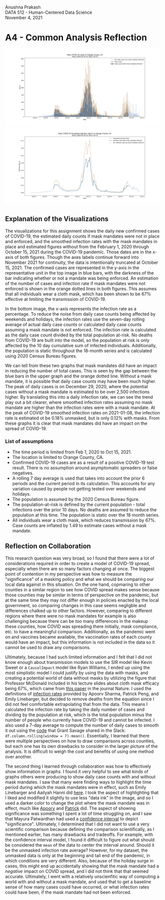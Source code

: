 Anushna Prakash  
DATA 512 - Human-Centered Data Science  
November 4, 2021  
# A4 - Common Analysis Reflection

![Orange County, CA Case counts](../results/orange-county_CA_daily-cases.jpg)
![Orange County, CA smoothed infection rates](../results/orange-county_CA_daily-infection-rate-smoothed.jpg)

## Explanation of the Visualizations  
The visualizations for this assignment shows the daily new confirmed cases of COVID-19, the estimated daily counts if mask mandates were not in place and enforced, and the smoothed infection rates with the mask mandates in place and estimated figures without from the February 1, 2020 through October 15, 2021 during the COVID-19 pandemic. Those dates are in the x-axis of both figures. Though the axes labels continue forward into November 2021 for continuity, the data is intentionally truncated at October 15, 2021. The confirmed cases are represented in the y-axis in the representative unit in the top image in blue bars, with the darkness of the bar indicating whether or not a mandate was being enforced. An estimation of the number of cases and infection rate if mask mandates were not enforced is shown in the orange dotted lines in both figures. This assumes that all individuals wear a cloth mask, which has been shown to be 67% effective at limiting the transmission of COVID-19.  

In the bottom image, the x-axis represents the infection rate as a percentage. To reduce the noise from daily case counts being affected by weekends and holidays, the infection rates use the seven-day rolling average of actual daily case counts or calculated daily case counts assuming a mask mandate is not enforced. The infection rate is calculated as the daily case count divided by the total population at-risk. No deaths from COVID-19 are built into the model, so the population at risk is only affected by the 10 day cumulative sum of infected individuals. Additionally, the population is static throughout the 18-month series and is calculated using 2020 Census Bureau figures.  

We can tell from these two graphs that mask mandates did have an impact in reducing the number of total cases. This is seen by the gap between the blue bars in the upper graph and the orange dotted line. Without a mask mandate, it is possible that daily case counts may have been much higher. The peak of daily cases is on December 29, 2020, where the potential cases without a mask mandate is estimated to be over 2,500 infections higher. By translating this into a daily infection rate, we can see the trend play out a bit clearer, where smoothed infection rates assuming no mask mandate are higher than the infection rates were with a mask mandate. At the peak of COVID-19 smoothed infection rates on 2021-01-08, the infection rate is estimated ot be 0.18% unmasked, but is only 0.12% with masks. From these graphs it is clear that mask mandates did have an impact on the spread of COVID-19.  

### List of assumptions 
- The time period is limited from Feb 1, 2020 to Oct 15, 2021.  
- The location is limited to Orange County, CA.  
- Confirmed COVID-19 cases are as a result of a positive COVID-19 test result. There is no assumption around asymptomatic spreaders or false negatives.  
- A rolling 7 day average is used that takes into account the prior 6 periods and the current period in its calculation. This accounts for any variation caused by people not getting tested over weekends and holidays.  
- The population is assumed by the 2020 Census Bureau figure.  
- The population-at-risk is defined by the current population - total infections over the prior 10 days. No deaths are assumed to reduce the population at this time. The population is static over the 18 month series.  
- All individuals wear a cloth mask, which reduces transmission by 67%. Case counts are inflated by 1.49 to estimate cases without a mask mandate.  

## Reflection on Collaboration
This research question was very broad, so I found that there were a lot of considerations required in order to create a model of COVID-19 spread, especially when there are so many factors changing at once. The biggest point of contention in my perspective was how to measure the "significance" of a masking policy and what we should be comparing our local data against in this situation. On the one hand, copmaring to other counties in a similar region to see how COVID spread makes sense because those counties may be similar in terms of perspective on the pandemic, but at the same time they may not differ enough in policies enacted by the local government, so comparing changes in this case seems negligble and differences chalked up to other factors. However, comparing to different regions where there were no mask mandates for example is also challenging because there can be *too* many differences in the makeup these counties, how COVID was spreading there initially, mask compliance, etc. to have a meaningful comparison. Additionally, as the pandemic went on and vaccines became available, the vaccination rates of each county would have an impact, but this information is not included in the data so it cannot be used to draw any comparisons.  

Ultimately, because I had such limited information and I felt that I did not know enough about transmission models to use the SIR model like Kevin Sweet or a `CausalImpact` model like Ryan Williams, I ended up using the most simplistic model I could justify by using the data with masks, and creating a potential world of data without masks by utilizing the figure that Professor McDonald included in his lecture slides about cloth mask efficacy being 67%, which came from [this paper](https://www.nature.com/articles/d41586-020-02801-8) in the journal Nature. I used the definitions of [infection rates](https://data512-autumn2021.slack.com/archives/C02H38B2AG2/p1635825509043700?thread_ts=1635823341.035200&cid=C02H38B2AG2) provided by Apoorv Sharma, Patrick Peng, and Emily Linebarger, but decided to remove deaths from the equation since I did not feel comfortable extrapolating that from the data. This means I calculated the infection rate by taking the daily number of cases and dividing by the population at risk, which is the total population minus the number of people who currently have COVID-19 and cannot be infected. I also used a 7-day average to compute the number of daily cases to smooth it out using the [code](https://data512-autumn2021.slack.com/archives/C02H38B2AG2/p1635695296005700?thread_ts=1635636773.005400&cid=C02H38B2AG2) that Grant Savage shared in the Slack: `df.column.rolling(window = 7).mean()`. Essentially, I learned that there were multiple perspectives on how to draw comparisons across counties, but each one has its own drawbacks to consider in the larger picture of the analysis. It is difficult to weigh the cost and benefits of using one method over another.  

The second thing I learned through collaboration was how to effectively show information in graphs. I found it very helpful to see what kinds of graphs others were producing to show daily case counts with and without mask mandates. I saw that many were finding ways to highlight the time period during which the mask mandates were in effect, such as Emily Linebarger and Aailyah Hanni did [here](https://data512-autumn2021.slack.com/archives/C02H38B2AG2/p1635824071038800?thread_ts=1635823813.037500&cid=C02H38B2AG2). I took the aspect of highlighting that I liked and modified it slightly to use less "data ink" in the image, and so I used a darker color to change the plot where the mask mandate was in effect, much like [Apoorv](https://data512-autumn2021.slack.com/archives/C02H38B2AG2/p1635824900040900?thread_ts=1635823813.037500&cid=C02H38B2AG2) and [Patrick](https://data512-autumn2021.slack.com/archives/C02H38B2AG2/p1635825246042900?thread_ts=1635823813.037500&cid=C02H38B2AG2) did. The aspect of showing significance was something I spent a lot of time struggling on, and I saw that Mayura Patwardhan had used a [confidence interval](https://data512-autumn2021.slack.com/archives/C02H38B2AG2/p1636048704060700?thread_ts=1635802427.029500&cid=C02H38B2AG2) to depict "significance". Ultimately, I determined that I did not want to use a very scientific comparison because defining the comparison scientifically, as I mentioned earlier, has many drawbacks and tradeoffs. For example, with the confidence interval model, I found it difficult to figure out what should be considered the `mean` of the data to center the interval around. Should it be the unmasked infection rate average? However, for my dataset, the unmasked data is only at the beginning and tail end of the pandemic, in which conditions are very different. Also, because of the holiday surge in cases, this might end up accidentally showing that the mask mandate had a *negative* impact on COVID spread, and I did not think that that seemed accurate. Ultimately, I went with a relatively unscienfitic way of computing a world with and without a mask mandate, and used that to get a baseline sense of how many cases could have occurred, or what infection rates could have been, if the mask mandate had not been enforced. 